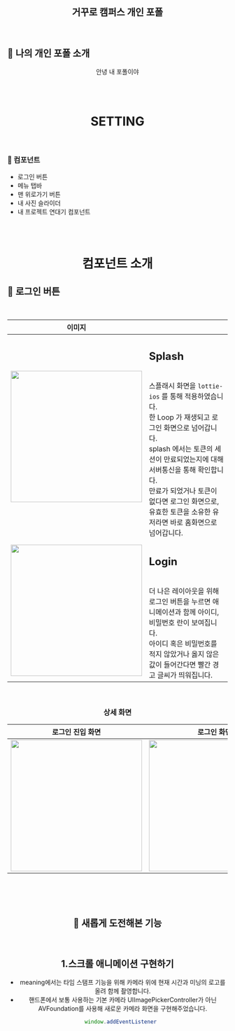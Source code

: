 <br>

 <h2 align="center">거꾸로 캠퍼스 개인 포폴</h2>

<br>

## 🌱 나의 개인 포폴 소개 

<div align="center">

안녕 내 포폴이야

</div>

</br>

</br>


 <h1 align="center"> SETTING </h1>
<br>


### 📱 컴포넌트

- 로그인 버튼 
- 메뉴 탭바
- 맨 위로가기 버튼
- 내 사진 슬라이더 
- 내 프로젝트 연대기 컴포넌트 

<br>
<br>

 <h1 align="center"> 컴포넌트 소개 </h1>
 
## 📱 로그인 버튼 

<br>

| 이미지 | |
|:-----:|:----|
| <img src="https://media.giphy.com/media/5faqNWwEWRL0zxHoct/giphy.gif" width= 300> | <h2>Splash </h2> <br> 스플래시 화면을 `lottie-ios` 를 통해 적용하였습니다. <br>한 Loop 가 재생되고 로그인 화면으로 넘어갑니다. <br> splash 에서는 토큰의 세션이 만료되었는지에 대해 서버통신을 통해 확인합니다. <br> 만료가 되었거나 토큰이 없다면 로그인 화면으로, 유효한 토큰을 소유한 유저라면 바로 홈화면으로 넘어갑니다.  |
|<img src="https://media.giphy.com/media/QHi2ABdgVFYzxLLmjZ/giphy.gif" width= 300> | <h2>Login </h2> <br> 더 나은 레이아웃을 위해 로그인 버튼을 누르면 애니메이션과 함께 아이디, 비밀번호 란이 보여집니다. <br> 아이디 혹은 비밀번호를 적지 않았거나 옳지 않은 값이 들어간다면 빨간 경고 글씨가 띄워집니다. |

<div align="center">

<br>

### 상세 화면
| 로그인 진입 화면 | 로그인 화면 | 값 오류 화면 |
|:-----:|:----:|:-----:|
| <img src= "https://user-images.githubusercontent.com/37579661/104591758-7c9f9c80-56b0-11eb-8d6e-e3df4472f1f6.png" width=300>| <img src= "https://user-images.githubusercontent.com/37579661/104591980-dacc7f80-56b0-11eb-9146-e9eae41300a3.png" width=300> |<img src= "https://user-images.githubusercontent.com/37579661/104592112-0cdde180-56b1-11eb-9463-1b12542f5acf.png" width=300> |

<br>
<br>

<br>

## 🎉 새롭게 도전해본 기능

<br>  


## 1.스크롤 애니메이션 구현하기

- meaning에서는 타임 스탬프 기능을 위해 카메라 위에 현재 시간과 미닝의 로고를 올려 함께 촬영합니다.
- 핸드폰에서 보통 사용하는 기본 카메라 UIImagePickerController가 아닌 AVFoundation를 사용해 새로운 카메라 화면을 구현해주었습니다.

```js
  window.addEventListener
```

